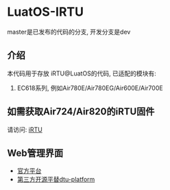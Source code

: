 # LuatOS-IRTU

master是已发布的代码的分支, 开发分支是dev

## 介绍

本代码用于存放 iRTU@LuatOS的代码, 已适配的模块有:

1. EC618系列, 例如Air780E/Air780EG/Air600E/Air700E

## 如需获取Air724/Air820的iRTU固件

请访问: [iRTU](https://gitee.com/hotdll/iRTU)

## Web管理界面

* [官方平台](https://dtu.openluat.com)
* [第三方开源平替dtu-platform](https://gitee.com/admin_wokeit/dtu-platform)
